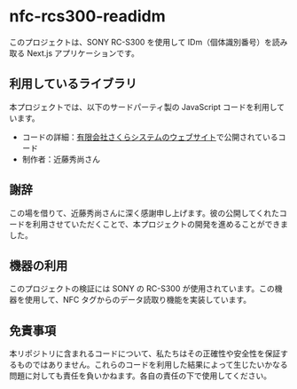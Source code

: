# nfc-rcs300-readidm

このプロジェクトは、SONY RC-S300 を使用して IDm（個体識別番号）を読み取る Next.js アプリケーションです。

## 利用しているライブラリ

本プロジェクトでは、以下のサードパーティ製の JavaScript コードを利用しています。

- コードの詳細：[有限会社さくらシステムのウェブサイト](https://sakura-system.com/?p=2892)で公開されているコード
- 制作者：近藤秀尚さん

## 謝辞

この場を借りて、近藤秀尚さんに深く感謝申し上げます。彼の公開してくれたコードを利用させていただくことで、本プロジェクトの開発を進めることができました。

## 機器の利用

このプロジェクトの検証には SONY の RC-S300 が使用されています。この機器を使用して、NFC タグからのデータ読取り機能を実装しています。

## 免責事項

本リポジトリに含まれるコードについて、私たちはその正確性や安全性を保証するものではありません。これらのコードを利用した結果によって生じたいかなる問題に対しても責任を負いかねます。各自の責任の下で使用してください。
